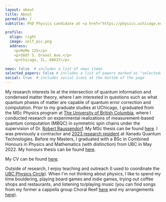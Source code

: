 ```yaml
---
layout: about
title: About
permalink: /
subtitle: PhD Physics candidate at <a href="https://physics.uchicago.edu">The University of Chicago</a>.

profile:
  align: right
  image: self_pic.png
  address:
    <p>MeMo 125</p>
    <p>5607 S. Drexel Ave.</p>
    <p>Chicago, IL, 60637</p>

news: false  # includes a list of news items
selected_papers: false # includes a list of papers marked as "selected={true}"
social: true  # includes social icons at the bottom of the page
---
```

My research interests lie at the intersection of quantum information and condensed matter theory, where I am interested in questions such as what quantum phases of matter are capable of quantum error correction and computation. Prior to my graduate studies at UChicago, I graduated from the MSc Physics program at [The University of British Columbia](https://phas.ubc.ca), where I conducted research on experimental realizations of measurement-based quantum computation (MBQC) in symmetric spin chains under the supervision of Dr. [Robert Raussendorf](https://www.itp.uni-hannover.de/en/groups/robert-raussendorf). My MSc thesis can be found [here](http://hdl.handle.net/2429/88841). I was previously a contractor and [2023 research resident](https://www.xanadu.ai/blog/Xanadu-2023-Residency-Program) at Xanadu Quantum Technologies. Before my Masters, I graduated with a BSc in Combined Honours in Physics and Mathematics (with distinction) from UBC in May 2022. My honours thesis can be found [here](http://hdl.handle.net/2429/82098).

My CV can be found [here](/assets/pdf/cv/cv.pdf).

Outside of research, I enjoy teaching and outreach (I used to coordinate the [UBC Physics Circle](https://outreach.phas.ubc.ca/events/metro-vancouver-physics-circle/)). When I'm not thinking about physics, I like to spend my time bouldering, playing board games and indie games, trying out coffee shops and restaurants, and listening to/playing music (you can find songs from my former a cappella group Choral Reef [here](https://www.youtube.com/user/UBCacappella/videos) and my arrangements [here](https://rioweil.github.io/music/)).